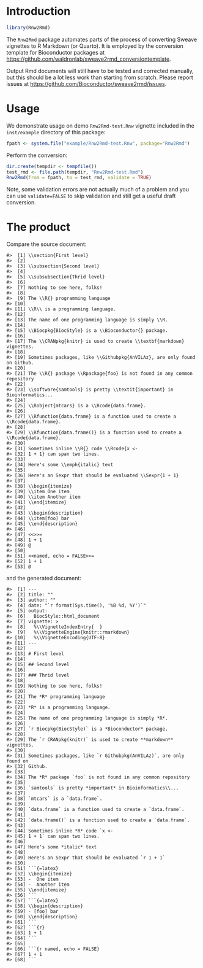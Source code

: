 
# Introduction

``` r
library(Rnw2Rmd)
```

The `Rnw2Rmd` package automates parts of the process of converting
Sweave vignettes to R Markdown (or Quarto). It is employed by the
conversion template for Bioconductor packages at
<https://github.com/waldronlab/sweave2rmd_conversiontemplate>.

Output Rmd documents will still have to be tested and corrected
manually, but this should be a lot less work than starting from scratch.
Please report issues at
<https://github.com/Bioconductor/sweave2rmd/issues>.

# Usage

We demonstrate usage on demo `Rnw2Rmd-test.Rnw` vignette included in the
`inst/example` directory of this package:

``` r
fpath <- system.file("example/Rnw2Rmd-test.Rnw", package="Rnw2Rmd")
```

Perform the conversion:

``` r
dir.create(tempdir <- tempfile())
test_rmd <- file.path(tempdir, "Rnw2Rmd-test.Rmd")
Rnw2Rmd(from = fpath, to = test_rmd, validate = TRUE)
```

Note, some validation errors are not actually much of a problem and you
can use `validate=FALSE` to skip validation and still get a useful draft
conversion.

# The product

Compare the source document:

    #>  [1] \\section{First level}                                                       
    #>  [2]                                                                              
    #>  [3] \\subsection{Second level}                                                   
    #>  [4]                                                                              
    #>  [5] \\subsubsection{Thrid level}                                                 
    #>  [6]                                                                              
    #>  [7] Nothing to see here, folks!                                                  
    #>  [8]                                                                              
    #>  [9] The \\R{} programming language                                               
    #> [10]                                                                              
    #> [11] \\R\\ is a programming language.                                             
    #> [12]                                                                              
    #> [13] The name of one programming language is simply \\R.                          
    #> [14]                                                                              
    #> [15] \\Biocpkg{BiocStyle} is a \\Bioconductor{} package.                          
    #> [16]                                                                              
    #> [17] The \\CRANpkg{knitr} is used to create \\textbf{markdown} vignettes.         
    #> [18]                                                                              
    #> [19] Sometimes packages, like \\Githubpkg{AnVILAz}, are only found on Github.     
    #> [20]                                                                              
    #> [21] The \\R{} package \\Rpackage{foo} is not found in any common repository      
    #> [22]                                                                              
    #> [23] \\software{samtools} is pretty \\textit{important} in Bioinformatics...      
    #> [24]                                                                              
    #> [25] \\Robject{mtcars} is a \\Rcode{data.frame}.                                  
    #> [26]                                                                              
    #> [27] \\Rfunction{data.frame} is a function used to create a \\Rcode{data.frame}.  
    #> [28]                                                                              
    #> [29] \\Rfunction{data.frame()} is a function used to create a \\Rcode{data.frame}.
    #> [30]                                                                              
    #> [31] Sometimes inline \\R{} code \\Rcode{x <-                                     
    #> [32] 1 + 1} can span two lines.                                                   
    #> [33]                                                                              
    #> [34] Here's some \\emph{italic} text                                              
    #> [35]                                                                              
    #> [36] Here's an Sexpr that should be evaluated \\Sexpr{1 + 1}                      
    #> [37]                                                                              
    #> [38] \\begin{itemize}                                                             
    #> [39] \\item One item                                                              
    #> [40] \\item Another item                                                          
    #> [41] \\end{itemize}                                                               
    #> [42]                                                                              
    #> [43] \\begin{description}                                                         
    #> [44] \\item[foo] bar                                                              
    #> [45] \\end{description}                                                           
    #> [46]                                                                              
    #> [47] <<>>=                                                                        
    #> [48] 1 + 1                                                                        
    #> [49] @                                                                            
    #> [50]                                                                              
    #> [51] <<named, echo = FALSE>>=                                                     
    #> [52] 1 + 1                                                                        
    #> [53] @

and the generated document:

    #>  [1] ---                                                               
    #>  [2] title: ""                                                         
    #>  [3] author: ""                                                        
    #>  [4] date: "`r format(Sys.time(), '%B %d, %Y')`"                       
    #>  [5] output:                                                           
    #>  [6]   BiocStyle::html_document                                        
    #>  [7] vignette: >                                                       
    #>  [8]   %\\VignetteIndexEntry{  }                                       
    #>  [9]   %\\VignetteEngine{knitr::rmarkdown}                             
    #> [10]   %\\VignetteEncoding{UTF-8}                                      
    #> [11] ---                                                               
    #> [12]                                                                   
    #> [13] # First level                                                     
    #> [14]                                                                   
    #> [15] ## Second level                                                   
    #> [16]                                                                   
    #> [17] ### Thrid level                                                   
    #> [18]                                                                   
    #> [19] Nothing to see here, folks!                                       
    #> [20]                                                                   
    #> [21] The *R* programming language                                      
    #> [22]                                                                   
    #> [23] *R* is a programming language.                                    
    #> [24]                                                                   
    #> [25] The name of one programming language is simply *R*.               
    #> [26]                                                                   
    #> [27] `r Biocpkg(BiocStyle)` is a *Bioconductor* package.               
    #> [28]                                                                   
    #> [29] The `r CRANpkg(knitr)` is used to create **markdown** vignettes.  
    #> [30]                                                                   
    #> [31] Sometimes packages, like `r Githubpkg(AnVILAz)`, are only found on
    #> [32] Github.                                                           
    #> [33]                                                                   
    #> [34] The *R* package `foo` is not found in any common repository       
    #> [35]                                                                   
    #> [36] `samtools` is pretty *important* in Bioinformatics\\...           
    #> [37]                                                                   
    #> [38] `mtcars` is a `data.frame`.                                       
    #> [39]                                                                   
    #> [40] `data.frame` is a function used to create a `data.frame`.         
    #> [41]                                                                   
    #> [42] `data.frame()` is a function used to create a `data.frame`.       
    #> [43]                                                                   
    #> [44] Sometimes inline *R* code `x <-                                   
    #> [45] 1 + 1` can span two lines.                                        
    #> [46]                                                                   
    #> [47] Here's some *italic* text                                         
    #> [48]                                                                   
    #> [49] Here's an Sexpr that should be evaluated `r 1 + 1`                
    #> [50]                                                                   
    #> [51] ```{=latex}                                                       
    #> [52] \\begin{itemize}                                                  
    #> [53] -  One item                                                       
    #> [54] -  Another item                                                   
    #> [55] \\end{itemize}                                                    
    #> [56] ```                                                               
    #> [57] ```{=latex}                                                       
    #> [58] \\begin{description}                                              
    #> [59] - [foo] bar                                                       
    #> [60] \\end{description}                                                
    #> [61] ```                                                               
    #> [62] ```{r}                                                            
    #> [63] 1 + 1                                                             
    #> [64] ```                                                               
    #> [65]                                                                   
    #> [66] ```{r named, echo = FALSE}                                        
    #> [67] 1 + 1                                                             
    #> [68] ```
